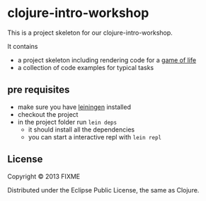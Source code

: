 # clojure-intro-workshop

This is a project skeleton for our clojure-intro-workshop.

It contains

- a project skeleton including rendering code for a [game of life](http://en.wikipedia.org/wiki/Conway's_Game_of_Life)
- a collection of code examples for typical tasks



## pre requisites

- make sure you have [leiningen](http://leiningen.org/) installed
- checkout the project
- in the project folder run `lein deps`
	- it should install all the dependencies
	- you can start a interactive repl with `lein repl`

## License

Copyright © 2013 FIXME

Distributed under the Eclipse Public License, the same as Clojure.
